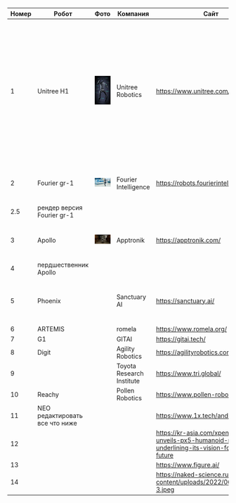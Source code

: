 |Номер|Робот|Фото|Компания|Сайт|Ютуб|ТТХ|Адрес|
|-|-|-|-|-|-|-|-|
|1|Unitree H1|![Текст с описанием картинки](/images/unitree_h1.jpg)|Unitree Robotics|https://www.unitree.com/h1|https://www.youtube.com/channel/UCsMbp4V8oxzHCMdOUP-3oWw|Рост: 152 см Скорость: 1.5 м/с Мощь: Максимальный крутящий момент — 360 Н·м Вес: Всего 47 кг Процессор: Опционально доступен 2xlntel Core i7-1265U Обзор: Оснащен лидаром и камерой глубины Стоимость: около 90 000$|3rd Floor, Building 1, Fengda Creative Park, No. 88 Dongliu Road, Binjiang District, Hangzhou City, Zhejiang Province, China|
|2|Fourier gr-1|![Текст с описанием картинки](/images/fourier_gr-1.png)|Fourier Intelligence|https://robots.fourierintelligence.com/|https://www.youtube.com/@FourierIntelligence-Robotics||Singapore, 9 Straits View, Marina One West Tower|
|2.5|рендер версия Fourier gr-1|
|3|Apollo|![Текст с описанием картинки](/images/apollo.jpeg)|Apptronik|https://apptronik.com/|https://www.youtube.com/channel/UCo9jdosoSQtDgyTThukoCgg||11701 Stonehollow 4, STE 150Austin, TX 78758|
|4|пердшественник Apollo|
|5|Phoenix||Sanctuary AI|https://sanctuary.ai/|https://www.youtube.com/@sanctuaryai|максимальная нагрузка 25 кг; максимальная скорость 5 км/ч; рост: 170 см; вес: 70 кг||
|6|ARTEMIS||romela|https://www.romela.org/|https://www.youtube.com/@DennisHongRobot|
|7|G1||GITAI|https://gitai.tech/|https://www.youtube.com/@gitai_hiringintheus2394|
|8|Digit||Agility Robotics|https://agilityrobotics.com/|https://www.youtube.com/@AgilityRobotics|
|9|||Toyota Research Institute|https://www.tri.global/|https://www.youtube.com/@toyotaresearchinstitute|
|10|Reachy||Pollen Robotics|https://www.pollen-robotics.com/|https://www.youtube.com/@PollenRobotics|
|11|NEO редактировать все что ниже|||https://www.1x.tech/androids/neo|
|12||||https://kr-asia.com/xpeng-motors-unveils-px5-humanoid-robot-underlining-its-vision-for-the-future|
|13||||https://www.figure.ai/|
|14||||https://naked-science.ru/wp-content/uploads/2022/06/roboty2-3.jpeg|

